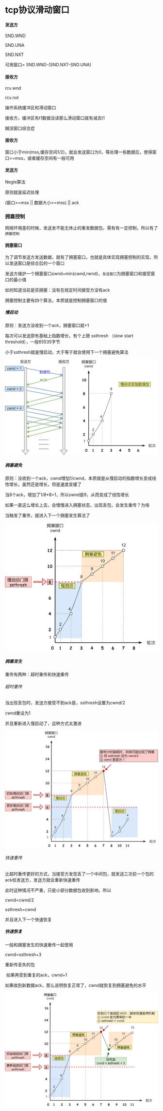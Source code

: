 # tcp协议滑动窗口

#### 发送方

SND.WND

SND.UNA

SND.NXT

可用窗口= SND.WND-(SND.NXT-SND.UNA)



#### 接收方

rcv.wnd

rcv.nxt



操作系统缓冲区和滑动窗口

 接收方，缓冲区有t1数据没读那么滑动窗口就有减去t1





糊涂窗口综合症

#### 接收方

窗口小于min(mss,缓存空间1/2)，就会发送窗口为0，等处理一些数据后，使得窗口>=mss，或者缓存空间有一般可用



#### 发送方

Negle算法

原则就是延迟处理

(窗口>=mss || 数据大小>=mss) || ack

### 拥塞控制

网络环境差的时候，发送发不能无休止的重发数据包，需有有一定控制，所以有了`拥塞控制`

#### 拥塞窗口

为了调节发送方发送数据，就有了拥塞窗口，也就是具体实现拥塞控制的实现，所以发送窗口是综合后的一个窗口

发送方维护一个拥塞窗口swnd=min(cwnd,rwnd)，`发送窗口`为拥塞窗口和接受窗口的最小值

如何知道当前是否拥塞：没有在规定时间接受方没有ack

拥塞控制主要有四个算法，本质就是控制拥塞窗口的值

##### 慢启动

原则：发送方没收到一个ack，拥塞窗口就+1

每次可以发送原有基础上指数增长，有个上限 ssthresh （slow start threshold），一般65535字节

小于ssthresh就是慢启动，大于等于就会使用下一个拥塞避免算法



![img](./.././../img/拥塞控制-慢启动.jpg)

##### 拥塞避免

原则：没收到一个ack，cwnd增加1/cwnd，本质就是从慢启动的指数增长变成线性增长，虽然还是增长，但是速度变缓了

当8个ack，增加了1/8*8=1，所以swnd是9，从而变成了线性增长

如果一直这么增长上去，会慢慢进入拥塞状态，出现丢包，会发生重传？为啥

当触发了重传，就进入下一个拥塞发生算法了

![img](./.././../img/拥塞控制-拥塞避免.jpg)

##### 拥塞发生

重传有两种：超时重传和快速重传

###### 超时重传

当出现丢包时，发送方接受不到ack是，ssthresh设置为cwnd/2

cwnd重设为1

并且重新进入慢启动了，这种方式太激进

![img](./.././../img/拥塞控制-拥塞发生-超时重传.jpg)

###### 快速重传

比超时重传更好的方式，当接受方发现丢了一个中间包，就发送三次前一个包的ack给发送方，发送方就会重新快速重传

此时这种情况不严重，只是小部分数据包收到影响，所以

cwnd=cwnd/2

ssthresh=cwnd

并且进入下一个快速恢复

##### 快速恢复

一般和拥塞发生的快速重传一起使用

cwnd=ssthresh+3

重新传丢失的包

​	如果再受到重复的ack，cwnd+1

​	如果收到新数据ack，那么说明恢复正常了，cwnd就恢复到拥塞避免的水平

![img](./.././../img/拥塞控制-快速恢复.jpg)